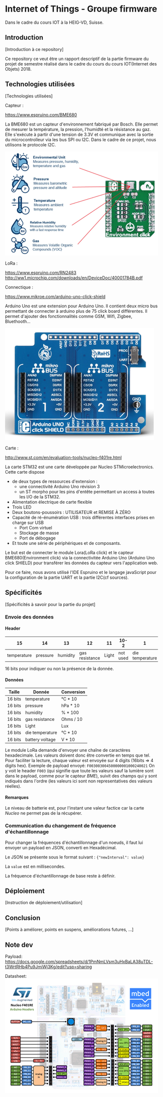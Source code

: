 # Internet of Things - Groupe firmware
Dans le cadre du cours IOT à la HEIG-VD, Suisse.

## Introduction
[Introduction à ce repository]

 Ce repository ce veut être un rapport descriptif de la partie firmware du projet de semestre réalisé dans le cadre du cours du cours IOT(Internet des Objets) 2018.  

## Technologies utilisées
[Technologies utilisées]

Capteur :

https://www.espruino.com/BME680

La BME680 est un capteur d'environnement fabriqué par Bosch. Elle permet de mesurer la température, la pression, l'humidté et la résistance au gaz. Elle s'exécute à partir d'une tension de 3.3V et communique avec la sortie du microcontrolleur via les bus SPI ou I2C. Dans le cadre de ce projet, nous utilisons le protocole I2C.

![capteur](img/environmentclick.PNG)

LoRa :

https://www.espruino.com/RN2483
http://ww1.microchip.com/downloads/en/DeviceDoc/40001784B.pdf

Connectique :

https://www.mikroe.com/arduino-uno-click-shield

Arduino Uno est une extension pour Arduino Uno. Il contient deux micro bus permettant de connecter à arduino plus de 75 click board différentes. Il permet d'ajouter des fonctionnalités comme GSM, Wifi, Zigbee, Bluethooth...

![uno](img/uno_click_shield.PNG)

Carte :

http://www.st.com/en/evaluation-tools/nucleo-f401re.html

La carte STM32 est une carte développée par Nucleo STMicroelectronics. Cette carte dispose

- de deux types de ressources d'extension :
  -  une connectivité Arduino Uno révision 3
  -  un ST morpho pour les pins d'entête permettant un access à toutes les I/O de la STM32.
- Alimentation électrique de carte flexible
- Trois LED
- Deux boutons-poussoirs : UTILISATEUR et REMISE À ZÉRO
- Capacité de ré-énumération USB : trois différentes interfaces prises en charge sur USB
  - Port Com virtuel
  - Stockage de masse
  - Port de débogage
- Et toute une série de périphériques et de composants.

Le but est de connecter le module Lora(LoRa click) et le capteur BME680(Environment click) via la connectivitée Arduino Uno (Arduino Uno click SHIELD)  pour transférer les données du capteur vers l'application web.

Pour ce faire, nous avons utilisé l'IDE Espruino  et le langage javaScript pour la configuration de la partie UART et la partie I2C(cf sources). 

## Spécificités
[Spécificités à savoir pour la partie du projet]
### Envoie des données

#### Header
| 15          | 14       | 13       | 12             | 11         |10-2     | 1               | 0               |
|-------------|----------|----------|----------------|------------|----------|-----------------|-----------------|
| temperature | pressure | humidity | gas resistance | Light            | not used | die temperature | battery voltage |

16 bits pour indiquer ou non la présence de la donnée.
#### Données

| Taille  | Donnée          | Conversion |
|---------|-----------------|------------|
| 16 bits | temperature     | °C * 10    |
| 16 bits | pressure        | hPa * 10   |
| 16 bits | humidity        | % * 100    |
| 16 bits | gas resistance  | Ohms / 10  |
| 16 bits | Light           | Lux        |
| 16 bits | die temperature | °C * 10    |
| 16 bits | battery voltage | V * 10     |

Le module LoRa demande d'envoyer une chaîne de caractères hexadecimale. Les valeurs doivent donc être convertie en temps que tel. Pour faciliter la lecture, chaque valeur est envoyée sur 4 digits (16bits => 4 digits hex).
Exemple de payload envoyé:
`F003003004500000001000240021`
On y voit le header `F003` (qui signifie que toute les valeurs sauf la lumière sont dans le payload, comme pour le capteur *BME*), suivit des champs qui y sont indiqués dans l'ordre (les valeurs ici sont non representatives des valeurs réelles).


#### Remarques
Le niveau de batterie est, pour l'instant une valeur factice car la carte *Nucleo* ne permet pas de la récupérer.

### Communication du changement de fréquence d'échantillonnage
Pour changer la fréquences d'échantillonnage d'un noeuds, il faut lui envoyer un payload en JSON, converti en Hexadécimal.

Le JSON se présente sous le format suivant : `{"newInterval": value}`

La `value` est en millisecondes.

La fréquence d'échantillonnage de base reste à définir.

## Déploiement
[Instruction de déploiement/utilisation]

## Conclusion
[Points à améliorer, points en suspens, améliorations futures, ...]

## Note dev

Payload:
https://docs.google.com/spreadsheets/d/1PmNmLVsm3uHxBaLA38uTDL-t3WrtRHb4Pu9JmiWj3Kg/edit?usp=sharing

Datasheet:
![lol](img/arduino_headers.png)

